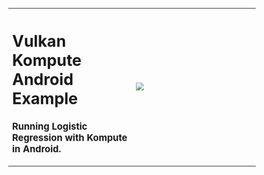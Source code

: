 
<table>
<tr>


<td width="50%">
<h1>Vulkan Kompute Android Example</h1>
<h3>Running Logistic Regression with Kompute in Android.</h3>
</td>


<td width="50%">
<img src="https://raw.githubusercontent.com/EthicalML/vulkan-kompute/android-example/docs/images/android-kompute.jpg">
</td>

</tr>
</table>





